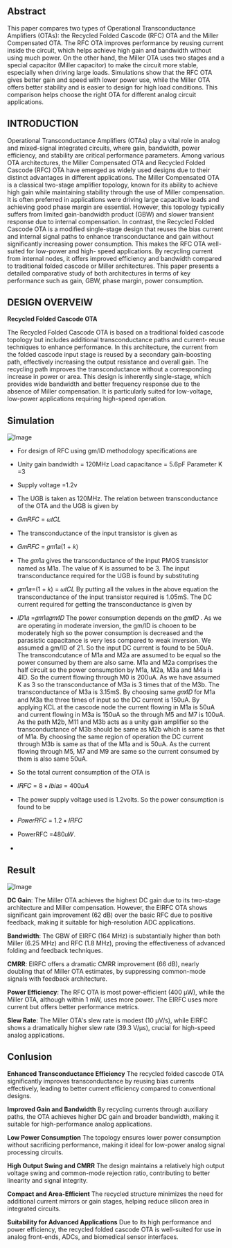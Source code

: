 ## Abstract
This paper compares two types of Operational Transconductance Amplifiers (OTAs): the Recycled Folded Cascode (RFC) OTA and the Miller Compensated OTA. The RFC OTA improves performance by reusing current inside the circuit, which helps achieve high gain and bandwidth without using much power. On the other hand, the Miller OTA uses two stages and a special capacitor (Miller capacitor) to make the circuit more stable, especially when driving large loads. Simulations show that the RFC OTA gives better gain and speed with lower power use, while the Miller OTA offers better stability and is easier to design for high load conditions. This comparison helps choose the right OTA for different analog circuit applications.

## 	INTRODUCTION
Operational Transconductance Amplifiers (OTAs) play a vital role in analog and mixed-signal integrated circuits, where gain, bandwidth, power efficiency, and stability are critical performance parameters. Among various OTA architectures, the Miller Compensated OTA and Recycled Folded Cascode (RFC) OTA have emerged as widely used designs due to their distinct advantages in different applications.
The Miller Compensated OTA is a classical
two-stage amplifier topology, known for its ability to achieve high gain while maintaining stability through the use of Miller compensation. It is often preferred in applications were driving large capacitive loads and achieving good phase margin are essential. However, this topology typically suffers from limited gain-bandwidth product (GBW) and slower transient response due to internal compensation.
In contrast, the Recycled Folded Cascode OTA is a modified single-stage design that reuses the bias current and internal signal paths to enhance transconductance and gain without significantly increasing power consumption. This makes the RFC OTA well-suited for low-power and high- speed applications. By recycling current from internal nodes, it offers improved efficiency and bandwidth compared to traditional folded cascode or Miller architectures.
This paper presents a detailed comparative study of both architectures in terms of key performance such as gain, GBW, phase margin, power consumption.

## 	DESIGN OVERVEIW

**Recycled Folded Cascode OTA**

The Recycled Folded Cascode OTA is based on a traditional folded cascode topology but includes additional transconductance paths and current- reuse techniques to enhance performance. In this architecture, the current from the folded cascode input stage is reused by a secondary gain-boosting path, effectively increasing the output resistance and overall gain. The recycling path improves the transconductance without a corresponding increase in power or area. This design is inherently single-stage, which provides wide bandwidth and better frequency response due to the absence of Miller compensation. It is particularly suited for low-voltage, low-power applications requiring high-speed operation.


## Simulation 

![Image](https://github.com/user-attachments/assets/4fcb79e8-e3e7-4857-8e90-2c1b4a65ab11)

- For	design	of	RFC	using	gm/ID	methodology specifications are
- Unity gain bandwidth = 120MHz Load capacitance = 5.6pF Parameter K =3
- Supply voltage =1.2v
- The UGB is taken as 120MHz. The relation between transconductance of the OTA and the UGB is given by
- 𝐺𝑚𝑅𝐹𝐶 = 𝜔𝑡𝐶𝐿
- The transconductance of the input transistor is given as
- 𝐺𝑚𝑅𝐹𝐶 = 𝑔𝑚1𝑎(1 + 𝑘)
- The 𝑔𝑚1𝑎 gives the transconductance of the input PMOS transistor named as M1a. The value of K is assumed to be 3. The input transconductance
required for the UGB is found by substituting
- 𝑔𝑚1𝑎=(1 + 𝑘) = 𝜔𝑡𝐶𝐿
By putting all the values in the above equation the transconductance of the input transistor required is 1.05mS. The DC current required for getting the transconductance is given by
- 𝐼𝐷1𝑎 =𝑔𝑚1𝑎𝑔𝑚⁄𝐼𝐷
The power consumption depends on the 𝑔𝑚⁄𝐼𝐷 . As we are operating in moderate inversion, the gm/ID is chooen to be moderately high so the power consumption is decreased and the parasistic capacitance is very less compared to weak inversion. We assumed a gm/ID of 21. So the input DC current is found to be 50uA. The transcondcutance of M1a and M2a are assumed to be equal so the power consumed by them are also same. M1a and M2a comprises the half circuit so the power consumption by M1a, M2a, M3a and M4a is  4ID.  So  the  current  flowing  through M0 is 200uA. As we have assumed K as 3 so the transconductance of M3a is 3 times that of the M3b. The transconductance of M3a is 3.15mS. By choosing same   𝑔𝑚⁄𝐼𝐷   for   M1a   and   M3a   the three times of input so the DC current is 150uA. By applying KCL at the cascode node the current flowing in M1a is 50uA and current flowing in M3a is 150uA so the through M5 and M7 is 100uA. As the path M2b, M11 and M3b	acts	as	a	unity gain amplifier so the transconductance of M3b should be same  as  M2b  which  is  same  as  that  of M1a. By choosing the same region of operation the DC current  through  M3b  is  same  as  that  of the M1a and is 50uA. As the current flowing through M5,
M7 and M9 are same so the current
consumed by them is also same 50uA.
- So the total current consumption of the OTA is
- 𝐼𝑅𝐹𝐶 = 8 ∗ 𝐼𝑏𝑖𝑎𝑠 = 400𝑢𝐴
- The power supply voltage used is 1.2volts. So the power consumption is found to be
- 𝑃𝑜𝑤𝑒𝑟𝑅𝐹𝐶 = 1.2 ∗ 𝐼𝑅𝐹𝐶
- PowerRFC =480𝑢𝑊.

- 
## Result 
 ![Image](https://github.com/user-attachments/assets/bdda4300-adc5-4425-bb90-74c1cdb0a292)
 
**DC Gain**: The Miller OTA achieves the highest DC gain due to its two-stage architecture and Miller compensation. However, the EIRFC OTA shows significant gain improvement (62 dB) over the basic RFC due to positive feedback, making it suitable for high-resolution ADC applications.

**Bandwidth**: The GBW of EIRFC (164 MHz) is substantially higher than both Miller (6.25 MHz) and RFC (1.8 MHz), proving the effectiveness of advanced folding and feedback techniques.

**CMRR**: EIRFC offers a dramatic CMRR improvement (66 dB), nearly doubling that of Miller OTA estimates, by suppressing common-mode signals with feedback architecture.

**Power Efficiency**: The RFC OTA is most power-efficient (400 µW), while the Miller OTA, although within 1 mW, uses more power. The EIRFC uses more current but offers better performance metrics.

**Slew Rate**: The Miller OTA's slew rate is modest (10 µV/s), while EIRFC shows a dramatically higher slew rate (39.3 V/µs), crucial for high-speed analog applications.

## Conlusion 

**Enhanced Transconductance Efficiency**
The recycled folded cascode OTA significantly improves transconductance  by reusing bias currents effectively, leading to better current efficiency compared to conventional designs.

**Improved Gain and Bandwidth**
By recycling currents through auxiliary paths, the OTA achieves higher DC gain and broader bandwidth, making it suitable for high-performance analog applications.

**Low Power Consumption**
The topology ensures lower power consumption without sacrificing performance, making it ideal for low-power analog signal processing circuits.

**High Output Swing and CMRR**
The design maintains a relatively high output voltage swing and common-mode rejection ratio, contributing to better linearity and signal integrity.

**Compact and Area-Efficient**
The recycled structure minimizes the need for additional current mirrors or gain stages, helping reduce silicon area in integrated circuits.

**Suitability for Advanced Applications**
Due to its high performance and power efficiency, the recycled folded cascode OTA is well-suited for use in analog front-ends, ADCs, and biomedical sensor interfaces.
